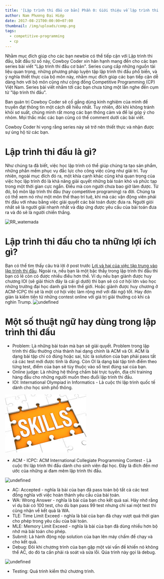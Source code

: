 ```yaml
---
title: '[Lập trình thi đấu cơ bản] Phần 0: Giới thiệu về lập trình thi đấu'
author: Nam Phương Đại Hiệp
date: 2017-08-21T00:00:00+07:00
thumbnail: /img/uploads/comp.png
tags:
  - competitive-programming
  - cp
---
```

Nhằm mục đích giúp cho các bạn newbie có thể tiếp cận với Lập trình thi đấu, bắt đầu từ số này, Cowboy Coder xin hân hạnh mang đến cho các bạn series bài viết "Lập trình thi đấu cơ bản". Series cung cấp những nguồn tài liệu quan trọng, những phương pháp luyện tập lập trình thi đấu phổ biến, và ý nghĩa thiết thực của bộ môn này, nhằm mục đích giúp các bạn tiếp cận dễ dàng hơn với bộ môn cũng như cộng đồng Competitive Programming (CP) Việt Nam. Series bài viết nhắm tới các bạn chưa từng một lần nghe đến cụm từ "lập trình thi đấu". 

Ban quản trị Cowboy Coder sẽ cố gắng dùng kinh nghiệm của mình để truyền đạt thông tin một cách dễ hiểu nhất. Tuy nhiên, đôi khi không tránh khỏi sơ suất, chúng mình rất mong các bạn thông cảm và để lại góp ý cho nhóm. Mọi thắc mắc các bạn cũng có thể comment dưới các bài viết. 

Cowboy Coder hi vọng rằng series này sẽ trở nên thiết thực và nhận được sự ủng hộ từ các bạn.

# Lập trình thi đấu là gì?

Như chúng ta đã biết, việc học lập trình có thể giúp chúng ta tạo sản phẩm, những phần mềm phục vụ đắc lực cho công việc cũng như giải trí. Tuy nhiên, ngoài mục đích đó ra, một khía cạnh khác cũng khá quan trọng của việc học lập trình đó là khả năng giải quyết những bài toán khó và phức tạp trong một thời gian cực ngắn. Điều mà con người chưa bao giờ làm được. Từ đó, bộ môn lập trình thi đấu (hay competitive programing) ra đời. Chúng ta có thể xem nó như một môn thể thao trí tuệ, khi mà các vận động viên phải thi đấu với nhau bằng việc giải quyết các bài toán được đưa ra. Người giỏi nhất sẽ là người giải nhanh nhất và đáp ứng được yêu cầu của bài toán đưa ra và đó sẽ là người chiến thắng.

![RR_watemada](/img/uploads/27072061326_0c66e120fa_o.jpg)
# Lập trình thi đấu cho ta những lợi ích gì?

Bạn có thể tìm thấy câu trả lời ở post trước [Lợi và hại của việc tập trung vào lập trình thi đấu](http://cowboycoder.tech/article/loi-va-hai-cua-viec-tap-trung-don-le-vao-lap-trinh-thi-dau).
Ngoài ra, nếu bạn là một bậc thầy trong lập trình thi đấu thì bạn có lẽ còn có được nhiều điều hơn thế. Ví dụ nếu bạn giành được huy chương IOI (sẽ giải thích đây là cái gì dưới) thì bạn sẽ có cơ hội lớn vào học những trường đại học danh giá trên thế giới. Hoặc giành được huy chương ở ACM-ICPC thì sẽ là một cơ hội việc làm rộng mở với đãi ngộ tốt.
Hay đơn giản là kiếm tiền từ những contest online với giá trị giải thưởng có khi cả nghìn Trump.
![undefined](/img/uploads/1200x-1.jpg)

# Một số thuật ngữ hay dùng trong lập trình thi đấu

* Problem: Là những bài toán mà bạn sẽ giải quyết. Problem trong lập trình thi đấu thường chia thành hai dạng chính là ACM và OI. ACM là dạng bài tập chỉ có đúng hoặc sai, tức là solution của bạn phải pass tất cả các test mới được tính là đúng. Còn OI là dạng bài tập tính điểm theo từng test, điểm của bạn sẽ tùy thuộc vào số test đúng sai của bạn.
* Online judge: Là những hệ thống chấm bài trực tuyến, địa chỉ training hàng đầu cho những người muốn theo đuổi lập trình thi đấu.
* IOI: International Olympiad in Informatics - Là cuộc thi lập trình quốc tế dành cho học sinh phổ thông.

![undefined](/img/uploads/index.jpeg)

* ACM - ICPC: ACM International Collegiate Programming Contest - Là cuộc thi lập trình thi đấu dành cho sinh viên đại học. Đây là đích đến mơ ước của những ai đam mêm lập trình thi đấu. 

![undefined](/img/uploads/Icpc_logo.png)

* AC: Accepted - nghĩa là bài của bạn đã pass toàn bộ tất cả các test đồng nghĩa với việc hoàn thành yêu cầu của bài toán.
* WA: Wrong Answer - nghĩa là bài của bạn cho kết quả sai. Hãy nhớ rằng ví dụ bài có 100 test, cho dù bạn pass 99 test nhưng chỉ sai một test thì cũng nhận về kết quả là WA.
* TLE: Time Limit Exceed - nghĩa là bài của bạn đã chạy vượt quá thời gian cho phép trong yêu cầu của bài toán.
* MLE: Memory Limit Exceed - nghĩa là bài của bạn đã dùng nhiều hơn bộ nhớ mà bài toán cho phép.
* Submit: Là hành động nộp solution của bạn lên máy chấm để chạy và cho kết quả.
* Debug: Đôi khi chương trình của bạn gặp một vài vấn đề khiến nó không thể AC, do đó ta cần phải rà soát và sửa lỗi. Qúa trình này gọi là debug.

![undefined](/img/uploads/index1.jpeg)

* Testing: Quá trình kiểm thử chương trình.



